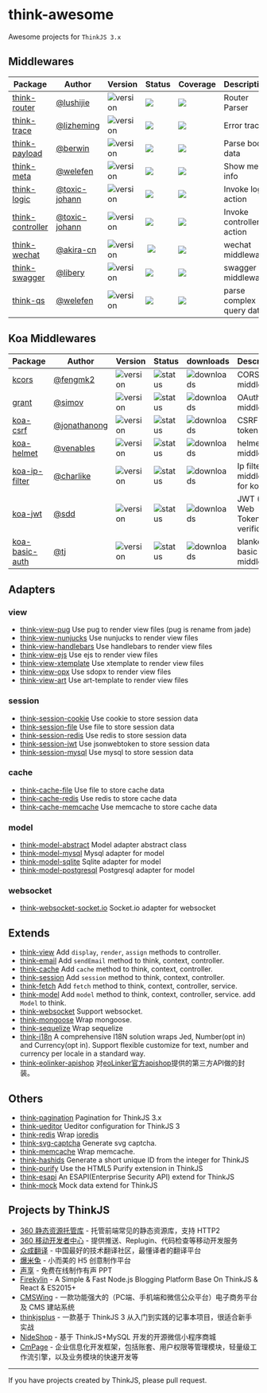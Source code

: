 # think-awesome

Awesome projects for `ThinkJS 3.x`

## Middlewares

| Package  | Author  | Version  |  Status | Coverage  | Description |
|---|---|---|---|---|---|
| [think-router](https://github.com/thinkjs/think-router) | [@lushijie](https://github.com/lushijie)  | ![version](https://img.shields.io/npm/v/think-router.svg)  |  ![](https://travis-ci.org/thinkjs/think-router.svg) | ![](https://coveralls.io/repos/github/thinkjs/think-router/badge.svg)  | Router Parser |
| [think-trace](https://github.com/thinkjs/think-trace)  | [@lizheming](https://github.com/lizheming)  | ![version](https://img.shields.io/npm/v/think-trace.svg)  |  ![](https://travis-ci.org/thinkjs/think-trace.svg) | ![](https://coveralls.io/repos/github/thinkjs/think-trace/badge.svg)  | Error trace |
| [think-payload](https://github.com/thinkjs/think-payload)  | [@berwin](https://github.com/berwin)  | ![version](https://img.shields.io/npm/v/think-payload.svg)  |  ![](https://travis-ci.org/thinkjs/think-payload.svg) | ![](https://coveralls.io/repos/github/thinkjs/think-payload/badge.svg)  | Parse body data |
| [think-meta](https://github.com/thinkjs/think-meta)  | [@welefen](https://github.com/welefen)  | ![version](https://img.shields.io/npm/v/think-meta.svg)  |  ![](https://travis-ci.org/thinkjs/think-meta.svg) | ![](https://coveralls.io/repos/github/thinkjs/think-meta/badge.svg)  | Show meta info |
| [think-logic](https://github.com/thinkjs/think-logic)  | [@toxic-johann](https://github.com/toxic-johann)  | ![version](https://img.shields.io/npm/v/think-logic.svg)  |  ![](https://travis-ci.org/thinkjs/think-logic.svg) | ![](https://coveralls.io/repos/github/thinkjs/think-logic/badge.svg)  | Invoke logic action |
| [think-controller](https://github.com/thinkjs/think-controller)  | [@toxic-johann](https://github.com/toxic-johann)  | ![version](https://img.shields.io/npm/v/think-logic.svg)  |  ![](https://travis-ci.org/thinkjs/think-controller.svg) | ![](https://coveralls.io/repos/github/thinkjs/think-controller/badge.svg)  | Invoke controller action |
| [think-wechat](https://github.com/akira-cn/think-wechat)  | [@akira-cn](https://github.com/akira-cn)  | ![version](https://img.shields.io/npm/v/think-wechat.svg)  |  ![](https://travis-ci.org/akira-cn/think-wechat.svg) | ![](https://coveralls.io/repos/github/akira-cn/think-wechat/badge.svg)  | wechat middleware |
| [think-swagger](https://github.com/libery/think-swagger)  | [@libery](https://github.com/libery)   | ![version](https://img.shields.io/npm/v/think-swagger-controller.svg)  |  ![](https://travis-ci.org/libery/think-swagger-controller.svg) | ![](https://coveralls.io/repos/github/libery/think-swagger-controller/badge.svg)  | swagger middleware |
| [think-qs](https://github.com/thinkjs/think-qs)  | [@welefen](https://github.com/welefen)  | ![version](https://img.shields.io/npm/v/think-qs.svg)  |  ![](https://travis-ci.org/thinkjs/think-qs.svg) | ![](https://coveralls.io/repos/github/thinkjs/think-qs/badge.svg)  | parse complex query data |

## Koa Middlewares

| Package  | Author  | Version  |  Status | downloads | Description |
|---|---|---|---|---|---|
| [kcors](https://github.com/koajs/cors) | [@fengmk2](https://github.com/fengmk2) | ![version](https://img.shields.io/npm/v/kcors.svg) | ![status](https://travis-ci.org/koajs/cors.svg) | ![downloads](https://img.shields.io/npm/dm/kcors.svg) | CORS middleware |
| [grant](https://github.com/simov/grant) | [@simov](https://github.com/simov) | ![version](https://img.shields.io/npm/v/grant.svg) | ![status](https://travis-ci.org/simov/grant.svg) | ![downloads](https://img.shields.io/npm/dm/grant.svg) | OAuth middleware |
| [koa-csrf](https://github.com/koajs/csrf) | [@jonathanong](https://github.com/jonathanong) | ![version](https://img.shields.io/npm/v/koa-csrf.svg) | ![status](https://travis-ci.org/koajs/csrf.svg) | ![downloads](https://img.shields.io/npm/dm/koa-csrf.svg) | CSRF tokens |
| [koa-helmet](https://github.com/venables/koa-helmet) | [@venables](https://github.com/venables) | ![version](https://img.shields.io/npm/v/koa-helmet.svg)| ![status](https://travis-ci.org/venables/koa-helmet.svg) | ![downloads](https://img.shields.io/npm/dm/koa-helmet.svg) | helmet middleware |
| [koa-ip-filter](https://github.com/charlike/koa-ip-filter) | [@charlike](https://github.com/charlike) | ![version](https://img.shields.io/npm/v/koa-ip-filter.svg) | ![status](https://travis-ci.org/charlike/koa-ip-filter.svg) | ![downloads](https://img.shields.io/npm/dm/koa-ip-filter.svg) | Ip filter middleware for koa |
| [koa-jwt](https://github.com/koajs/jwt) | [@sdd](https://github.com/sdd) | ![version](https://img.shields.io/npm/v/koa-jwt.svg) | ![status](https://travis-ci.org/koajs/jwt.svg) | ![downloads](https://img.shields.io/npm/dm/koa-jwt.svg) | JWT (JSON Web Tokens) verification |
| [koa-basic-auth](https://github.com/koajs/basic-auth) | [@tj](https://github.com/tj) | ![version](https://img.shields.io/npm/v/koa-basic-auth.svg) | ![status](https://travis-ci.org/koajs/basic-auth.svg) | ![downloads](https://img.shields.io/npm/dm/koa-basic-auth.svg) | blanket basic auth middleware |

## Adapters

### view
* [think-view-pug](https://github.com/thinkjs/think-view-pug) Use pug to render view files (pug is rename from jade)
* [think-view-nunjucks](https://github.com/thinkjs/think-view-nunjucks) Use nunjucks to render view files
* [think-view-handlebars](https://github.com/thinkjs/think-view-handlebars) Use handlebars to render view files
* [think-view-ejs](https://github.com/thinkjs/think-view-ejs) Use ejs to render view files
* [think-view-xtemplate](https://github.com/lizheming/think-view-xtemplate) Use xtemplate to render view files
* [think-view-opx](https://github.com/wj008/think-view-opx) Use sdopx to render view files
* [think-view-art](https://github.com/leo-enigma/think-view-art) Use art-template to render view files

### session
* [think-session-cookie](https://github.com/thinkjs/think-session-cookie) Use cookie to store session data
* [think-session-file](https://github.com/thinkjs/think-session-file) Use file to store session data
* [think-session-redis](https://github.com/thinkjs/think-session-redis) Use redis to store session data
* [think-session-jwt](https://github.com/thinkjs/think-session-jwt) Use jsonwebtoken to store session data
* [think-session-mysql](https://github.com/thinkjs/think-session-mysql) Use mysql to store session data

### cache
* [think-cache-file](https://github.com/thinkjs/think-cache-file) Use file to store cache data
* [think-cache-redis](https://github.com/thinkjs/think-cache-redis) Use redis to store cache data
* [think-cache-memcache](https://github.com/thinkjs/think-cache-memcache) Use memcache to store cache data

### model
* [think-model-abstract](https://github.com/thinkjs/think-model-abstract) Model adapter abstract class
* [think-model-mysql](https://github.com/thinkjs/think-model-mysql) Mysql adapter for model
* [think-model-sqlite](https://github.com/thinkjs/think-model-sqlite) Sqlite adapter for model
* [think-model-postgresql](https://github.com/thinkjs/think-model-postgresql) Postgresql adapter for model

### websocket

* [think-websocket-socket.io](https://github.com/thinkjs/think-websocket-socket.io) Socket.io adapter for websocket

## Extends

* [think-view](https://github.com/thinkjs/think-view) Add `display`, `render`, `assign` methods to controller.
* [think-email](https://github.com/thinkjs/think-email) Add `sendEmail` method to think, context, controller.
* [think-cache](https://github.com/thinkjs/think-cache) Add `cache` method to  think, context, controller.
* [think-session](https://github.com/thinkjs/think-session) Add `session` method to  think, context, controller.
* [think-fetch](https://github.com/thinkjs/think-fetch) Add `fetch` method to  think, context, controller, service.
* [think-model](https://github.com/thinkjs/think-model) Add `model` method to  think, context, controller, service. add `Model` to think.
* [think-websocket](https://github.com/thinkjs/think-websocket) Support websocket.
* [think-mongoose](https://github.com/thinkjs/think-mongoose) Wrap mongoose.
* [think-sequelize](https://github.com/thinkjs/think-sequelize) Wrap sequelize
* [think-i18n](https://github.com/thinkjs/think-i18n) A comprehensive I18N solution wraps Jed, Number(opt in) and Currency(opt in). Support flexible customize for text, number and currency per locale in a standard way.
* [think-eolinker-apishop](https://github.com/sls-open/think-eolinker-apishop) 对[eoLinker官方apishop](https://www.apishop.net/)提供的第三方API做的封装。

## Others

* [think-pagination](https://github.com/thinkjs/think-pagination) Pagination for ThinkJS 3.x
* [think-ueditor](https://github.com/uedkx/think-ueditor) Ueditor configuration for ThinkJS 3
* [think-redis](https://github.com/thinkjs/think-redis) Wrap [ioredis](https://github.com/luin/ioredis)
* [think-svg-captcha](https://github.com/thinkjs/think-svg-captcha) Generate svg captcha.
* [think-memcache](https://github.com/thinkjs/think-memcache) Wrap memcache.
* [think-hashids](https://github.com/weihongyu12/think-hashids) Generate a short unique ID from the integer for ThinkJS
* [think-purify](https://github.com/weihongyu12/think-purify) Use the HTML5 Purify extension in ThinkJS
* [think-esapi](https://github.com/weihongyu12/think-esapi) An ESAPI(Enterprise Security API) extend for ThinkJS
* [think-mock](https://github.com/thinkjs/think-mock) Mock data extend for ThinkJS

## Projects by ThinkJS

* [360 静态资源托管库](https://cdn.baomitu.com/) - 托管前端常见的静态资源库，支持 HTTP2
* [360 移动开发者中心](https://dc.360.cn/) - 提供推送、Replugin、代码检查等移动开发服务
* [众成翻译](http://zcfy.cc/) - 中国最好的技术翻译社区，最懂译者的翻译平台
* [爆米兔](http://www.baomitu.com/) - 小而美的 H5 创意制作平台
* [声享](https://ppt.baomitu.com/) - 免费在线制作有声 PPT
* [Firekylin](https://github.com/firekylin/firekylin) - A Simple & Fast Node.js Blogging Platform Base On ThinkJS & React & ES2015+
* [CMSWing](https://github.com/arterli/CmsWing) - 一款功能强大的（PC端、手机端和微信公众平台）电子商务平台及 CMS 建站系统
* [thinkjsplus](https://github.com/wuyanwen/thinkjsplus) - 一款基于 ThinkJS 3 从入门到实践的记事本项目，很适合新手实战
* [NideShop](https://github.com/tumobi/nideshop) - 基于 ThinkJS+MySQL 开发的开源微信小程序商城
* [CmPage](https://gitee.com/defans/cmpage) - 企业信息化开发框架，包括账套、用户权限等管理模块，轻量级工作流引擎，以及业务模块的快速开发等
----
If you have projects created by ThinkJS, please pull request.

